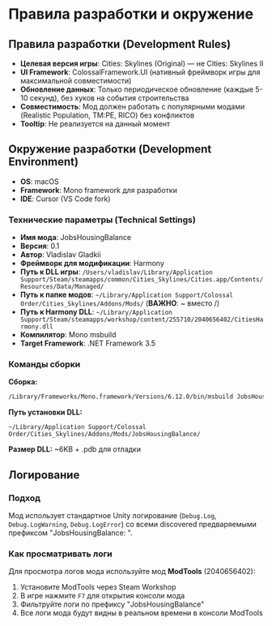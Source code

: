 # Правила разработки и окружение

## Правила разработки (Development Rules)

- **Целевая версия игры**: Cities: Skylines (Original) — не Cities: Skylines II
- **UI Framework**: ColossalFramework.UI (нативный фреймворк игры для максимальной совместимости)
- **Обновление данных**: Только периодическое обновление (каждые 5-10 секунд), без хуков на события строительства
- **Совместимость**: Мод должен работать с популярными модами (Realistic Population, TM:PE, RICO) без конфликтов
- **Tooltip**: Не реализуется на данный момент

## Окружение разработки (Development Environment)

- **OS**: macOS
- **Framework**: Mono framework для разработки
- **IDE**: Cursor (VS Code fork)

### Технические параметры (Technical Settings)

- **Имя мода**: JobsHousingBalance
- **Версия**: 0.1
- **Автор**: Vladislav Gladkii
- **Фреймворк для модификации**: Harmony
- **Путь к DLL игры**: `/Users/vladislav/Library/Application Support/Steam/steamapps/common/Cities_Skylines/Cities.app/Contents/Resources/Data/Managed/`
- **Путь к папке модов**: `~/Library/Application Support/Colossal Order/Cities_Skylines/Addons/Mods/` (**ВАЖНО**: ~ вместо /)
- **Путь к Harmony DLL**: `~/Library/Application Support/Steam/steamapps/workshop/content/255710/2040656402/CitiesHarmony.dll`
- **Компилятор**: Mono msbuild
- **Target Framework**: .NET Framework 3.5

### Команды сборки

**Сборка:**
```bash
/Library/Frameworks/Mono.framework/Versions/6.12.0/bin/msbuild JobsHousingBalance.csproj /p:Configuration=Release
```

**Путь установки DLL:**
```
~/Library/Application Support/Colossal Order/Cities_Skylines/Addons/Mods/JobsHousingBalance/
```

**Размер DLL:** ~6KB + .pdb для отладки

## Логирование

### Подход
Мод использует стандартное Unity логирование (`Debug.Log`, `Debug.LogWarning`, `Debug.LogError`) со всеми discovered предваряемыми префиксом "JobsHousingBalance: ".

### Как просматривать логи
Для просмотра логов мода используйте мод **ModTools** (2040656402):
1. Установите ModTools через Steam Workshop
2. В игре нажмите `F7` для открытия консоли мода
3. Фильтруйте логи по префиксу "JobsHousingBalance"
4. Все логи мода будут видны в реальном времени в консоли ModTools

